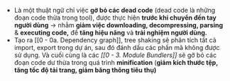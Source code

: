 - Là một thuật ngữ chỉ việc **gỡ bỏ các dead code** (dead code là những đoạn code thừa trong tool), được thực hiện **trước khi chuyển đến tay người dùng** → nhằm **giảm việc downloading, decompressing, parsing** & **executing code,** để **tăng hiệu năng** và **trải nghiệm người dùng.**
- Tạo ra [[0 - 0a. Dependency graph]], tree shaking sẽ phân tích tất cả import, export trong dự án, sau đó đánh dấu các phần mã không được sử dụng. Và cuối cùng là các *[[0 - 3. Module Bundlers]]* sẽ gỡ bỏ các đoạn code dư thừa trong quá trình **minification** (**giảm kích thước tệp, tăng tốc độ tải trang, giảm băng thông tiêu thụ)**
